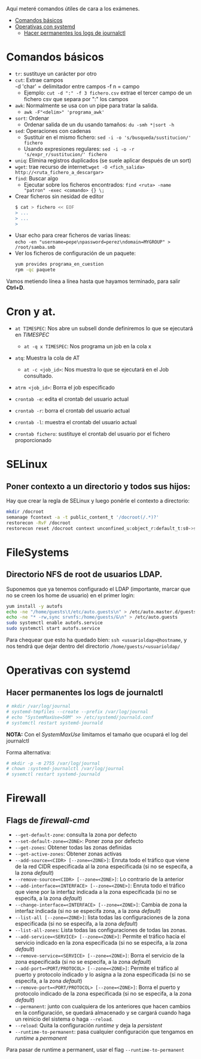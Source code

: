 Aquí meteré comandos útiles de cara a los exámenes.

- [Comandos básicos](#comandos-básicos)
- [Operativas con systemd](#operativas-con-systemd)
  - [Hacer permanentes los logs de journalctl](#hacer-permanentes-los-logs-de-journalctl)

# Comandos básicos

* `tr`: sustituye un carácter por otro
* `cut`: Extrae campos  
  -d 'char' = delimitador entre campos
  -f n = campo
	- Ejemplo: `cut -d ":" -f 3 fichero.csv` extrae el tercer campo de un fichero csv que separa por ":" los campos
* `awk`: Normalmente se usa con un pipe para tratar la salida.
	- `awk -F"<delim>" 'programa_awk'`
* `sort`: Ordenar
	- Ordenar salida de un du usando tamaños: `du -smh *|sort -h`
* `sed`: Operaciones con cadenas
	- Sustituir en el mismo fichero: `sed -i -o 's/busqueda/sustitucion/' fichero`
	- Usando expresiones regulares: `sed -i -o -r 's/expr_r/sustitucion/' fichero`
* `uniq`: Elimina registros duplicados (se suele aplicar después de un sort)
* `wget`: trae recurso de internet:`wget -O <fich_salida> http://<ruta_fichero_a_descargar>`
* `find`: Buscar algo
	- Ejecutar sobre los ficheros encontrados: `find <ruta> -name "patron" -exec <comando> {} \;`
* Crear ficheros sin nesidad de editor
	```bash
	$ cat > fichero << EOF
	> ...
	> ...
	> 
	```
* Usar echo para crear ficheros de varias líneas:  
  `echo -en "username=pepe\npassword=perez\ndomain=MYGROUP" > /root/samba.smb`
* Ver los ficheros de configuración de un paquete: 
  ```bash
  yum provides programa_en_cuestion
  rpm -qc paquete
  ```

Vamos metiendo línea a línea hasta que hayamos terminado, para salir **Ctrl+D**.

# Cron y at.

* `at TIMESPEC`: Nos abre un subsell donde definiremos lo que se ejecutará en _TIMESPEC_
  - `at -q x TIMESPEC`: Nos programa un job en la cola x
* `atq`: Muestra la cola de AT
  - `at -c <job_id>`: Nos muestra lo que se ejecutará en el Job consultado.
* `atrm <job_id>`: Borra el job especificado

* `crontab -e`: edita el crontab del usuario actual
* `crontab -r`: borra el crontab del usuario actual
* `crontab -l`: muestra el crontab del usuario actual
* `crontab fichero`: sustituye el crontab del usuario por el fichero proporcionado

# SELinux

## Poner contexto a un directorio y todos sus hijos:

Hay que crear la regla de SELinux y luego ponérle el contexto a directorio:
```bash
mkdir /docroot
semanage fcontext -a -t public_content_t '/docroot(/.*)?'
restorecon -RvF /docroot
restorecon reset /docroot context unconfined_u:object_r:default_t:s0->system_u:object_r:public_content_t:s0
```

# FileSystems

## Directorio NFS de root de usuarios LDAP.

Suponemos que ya tenemos configurado el LDAP (importante, marcar que no se creen los home de usuario) en el primer login:
```bash
yum install -y autofs
echo -ne "/home/guests\t/etc/auto.guests\n" > /etc/auto.master.d/guests.autofs
echo -ne "* -rw,sync srvnfs:/home/guests/&\n" > /etc/auto.guests
sudo systemctl enable autofs.service
sudo systemctl start autofs.service
```
Para chequear que esto ha quedado bien: `ssh <usuarioldap>@hostname`, y nos tendrá que dejar dentro del directorio `/home/guests/<usuarioldap/`


# Operativas con systemd

## Hacer permanentes los logs de journalctl

```bash
# mkdir /var/log/journal
# systemd-tmpfiles --create --prefix /var/log/journal
# echo "SystemMaxUse=50M" >> /etc/systemd/journald.conf 
# systemctl restart systemd-journald
```

**NOTA:** Con el _SystemMaxUse_ limitamos el tamaño que ocupará el log del journalctl

Forma alternativa:
```bash
# mkdir -p -m 2755 /var/log/journal
# chown :systemd-journalctl /var/log/journal
# sysemctl restart systemd-journald
```

# Firewall

## Flags de _firewall-cmd_

* `--get-default-zone`: consulta la zona por defecto
* `--set-default-zone=<ZONE>`: Poner zona por defecto
* `--get-zones`: Obtener todas las zonas definidas
* `--get-active-zones`: Obtener zonas activas
* `--add-source=<CIDR> [--zone=<ZONE>]`: Enruta todo el tráfico que viene de la red CIDR especificada al la zona especificada (si no se especifa, a la zona _default_)
* `--remove-source=<CIDR> [--zone=<ZONE>]`: Lo contrario de la anterior
* `--add-interface=<INTERFACE> [--zone=<ZONE>]`: Enruta todo el tráfico que viene por la interfaz indicada a la zona especificada (si no se especifa, a la zona _default_)
* `--change-interface=<INTERFACE> [--zone=<ZONE>]`: Cambia de zona la interfaz indicada (si no se especifa zona, a la zona _default_)
* `--list-all [--zone=<ZONE>]`: lista todas las configuraciones de la zona especificada (si no se especifa, a la zona _default_)
* `--list-all-zones`: Lista todas las configuraciones de todas las zonas.
* `--add-service=<SERVICE> [--zone=<ZONE>]`: Permite el tráfico hacia el servicio indicado en la zona especificada (si no se especifa, a la zona _default_)
* `--remove-service=<SERVICE> [--zone=<ZONE>]`: Borra el servicio de la zona especificada (si no se especifa, a la zona _default_)
* `--add-port=<PORT/PROTOCOL> [--zone=<ZONE>]`: Permite el tráfico al puerto y protocolo indicado y lo asigna a la zona especificada (si no se especifa, a la zona _default_)
* `--remove-port=<PORT/PROTOCOL> [--zone=<ZONE>]`: Borra el puerto y protocolo indicado de la zona especificada (si no se especifa, a la zona _default_)
* `--permanent`: junto con cualquiera de los anteriores que hacen cambios en la configuración, se quedará almacenado y se cargará cuando haga un reinicio del sistema o haga `--reload`.
* `--reload`: Quita la configuración _runtime_ y deja la _persistent_
* `--runtime-to-permanent`: pasa cualquier configuración que tengamos en _runtime_ a _permanent_

Para pasar de runtime a permanent, usar el flag `--runtime-to-permanent`

